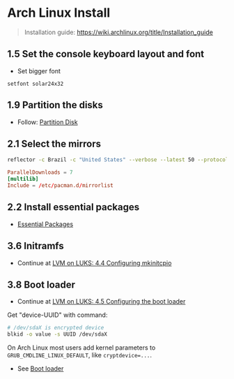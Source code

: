 # Arch Linux Install

> Installation guide: https://wiki.archlinux.org/title/Installation_guide

## 1.5 Set the console keyboard layout and font

- Set bigger font

```
setfont solar24x32
```

## 1.9 Partition the disks

- Follow: [Partition Disk](../partition-disk.md)

## 2.1 Select the mirrors

```sh
reflector -c Brazil -c "United States" --verbose --latest 50 --protocol https --sort rate --save /etc/pacman.d/mirrorlist
```

```/etc/pacman.conf
ParallelDownloads = 7
[multilib]
Include = /etc/pacman.d/mirrorlist
```

## 2.2 Install essential packages

- [Essential Packages](./essential-packages.txt)

## 3.6 Initramfs

- Continue at [LVM on LUKS: 4.4 Configuring mkinitcpio](https://wiki.archlinux.org/title/Dm-crypt/Encrypting_an_entire_system#Configuring_mkinitcpio_3)

## 3.8 Boot loader

- Continue at [LVM on LUKS: 4.5 Configuring the boot loader](https://wiki.archlinux.org/title/Dm-crypt/Encrypting_an_entire_system#Configuring_mkinitcpio_3)

Get "device-UUID" with command:

```sh
# /dev/sdaX is encrypted device
blkid -o value -s UUID /dev/sdaX
```

On Arch Linux most users add kernel parameters to `GRUB_CMDLINE_LINUX_DEFAULT`, like `cryptdevice=...`.

- See [Boot loader](./boot-loader.md)
